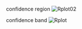 confidence region
![Rplot02](https://github.com/user-attachments/assets/0395f1db-9b94-441d-8d0b-d0021d236ce7)

confidence band
![Rplot](https://github.com/user-attachments/assets/7075b4b8-0860-4ad7-9f04-10b2f50d9cba)
